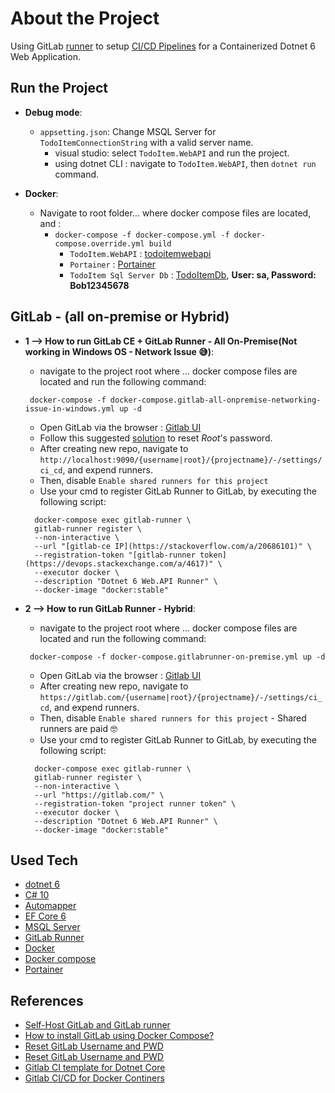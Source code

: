 # About the Project
Using GitLab [runner](https://docs.gitlab.com/runner/) to setup [CI/CD Pipelines](https://www.redhat.com/en/topics/devops/what-cicd-pipeline) for a Containerized Dotnet 6 Web Application.

## Run the Project 
- **Debug mode**:
  - `appsetting.json`: Change MSQL Server for `TodoItemConnectionString` with a valid server name.   
    - visual studio: select `TodoItem.WebAPI` and run the project.    
    - using dotnet CLI : navigate to `TodoItem.WebAPI`, then `dotnet run` command.   
  
- **Docker**:
  - Navigate to root folder... where docker compose files are located, and : 
    - `docker-compose -f docker-compose.yml -f docker-compose.override.yml build`
      - `TodoItem.WebAPI` : [todoitemwebapi](localhost:8001/swagger)
      - `Portainer` : [Portainer](localhost:9000)
      - `TodoItem Sql Server Db` : [TodoItemDb](localhost:1433), **User: sa, Password: Bob12345678**

## GitLab - (all on-premise or Hybrid)
  - **1 --> How to run GitLab CE + GitLab Runner - All On-Premise(Not working in Windows OS - Network Issue  😅)**:
    - navigate to the project root where ... docker compose files are located and run the following command:
    ```
     docker-compose -f docker-compose.gitlab-all-onpremise-networking-issue-in-windows.yml up -d
    ```
    - Open GitLab via the browser : [Gitlab UI](http://localhost:9090)
    - Follow this suggested [solution](https://stackoverflow.com/a/55747403) to reset *Root*'s password.
    - After creating new repo, navigate to `http://localhost:9090/{username|root}/{projectname}/-/settings/ci_cd`, and expend runners.
    - Then, disable `Enable shared runners for this project`
    - Use your cmd to register GitLab Runner to GitLab, by executing the following script:
    ```
      docker-compose exec gitlab-runner \
      gitlab-runner register \
      --non-interactive \
      --url "[gitlab-ce IP](https://stackoverflow.com/a/20686101)" \
      --registration-token "[gitlab-runner token](https://devops.stackexchange.com/a/4617)" \
      --executor docker \
      --description "Dotnet 6 Web.API Runner" \
      --docker-image "docker:stable"
    ```

  - **2 --> How to run GitLab Runner - Hybrid**:
    - navigate to the project root where ... docker compose files are located and run the following command:
    ```
     docker-compose -f docker-compose.gitlabrunner-on-premise.yml up -d
    ```
    - Open GitLab via the browser : [Gitlab UI](https://gitlab.com/)
    - After creating new repo, navigate to `https://gitlab.com/{username|root}/{projectname}/-/settings/ci_cd`, and expend runners.
    - Then, disable `Enable shared runners for this project` - Shared runners are paid  🤓
    - Use your cmd to register GitLab Runner to GitLab, by executing the following script:
    ```
      docker-compose exec gitlab-runner \
      gitlab-runner register \
      --non-interactive \
      --url "https://gitlab.com/" \
      --registration-token "project runner token" \
      --executor docker \
      --description "Dotnet 6 Web.API Runner" \
      --docker-image "docker:stable"
    ```


## Used Tech
- [dotnet 6](https://docs.microsoft.com/en-us/dotnet/core/whats-new/dotnet-6)
- [C# 10](https://docs.microsoft.com/en-us/dotnet/csharp/whats-new/csharp-10)
- [Automapper](https://automapper.org/)
- [EF Core 6](https://docs.microsoft.com/en-us/ef/core/)
- [MSQL Server](https://www.microsoft.com/en-us/sql-server/sql-server-downloads)
- [GitLab Runner](https://docs.gitlab.com/runner/)
- [Docker](https://www.docker.com/)
- [Docker compose](https://docs.docker.com/compose/)
- [Portainer](https://www.portainer.io/)

## References
- [Self-Host GitLab and GitLab runner](https://medium.com/@rukeith/how-to-use-docker-to-build-a-self-host-gitlab-and-gitlab-runner-781981dc4d03)
- [How to install GitLab using Docker Compose?](https://www.czerniga.it/2021/11/14/how-to-install-gitlab-using-docker-compose/)
- [Reset GitLab Username and PWD](https://www.youtube.com/watch?v=NgNoTVL9PRw&ab_channel=LinuxHelp)
- [Reset GitLab Username and PWD](https://stackoverflow.com/a/55747403)
- [Gitlab CI template for Dotnet Core](https://gitlab.com/gitlab-org/gitlab/-/blob/master/lib/gitlab/ci/templates/dotNET-Core.gitlab-ci.yml)
- [Gitlab CI/CD for Docker Continers](https://gitlab.com/gitlab-org/gitlab/-/blob/master/lib/gitlab/ci/templates/Docker.gitlab-ci.yml)